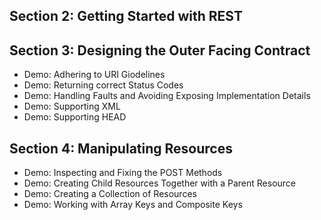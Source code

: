 ## Section 2: Getting Started with REST
## Section 3: Designing the Outer Facing Contract
* Demo: Adhering to URI Giodelines
* Demo: Returning correct Status Codes
* Demo: Handling Faults and Avoiding Exposing Implementation Details
* Demo: Supporting XML
* Demo: Supporting HEAD
## Section 4: Manipulating Resources
* Demo: Inspecting and Fixing the POST Methods
* Demo: Creating Child Resources Together with a Parent Resource
* Demo: Creating a Collection of Resources
* Demo: Working with Array Keys and Composite Keys